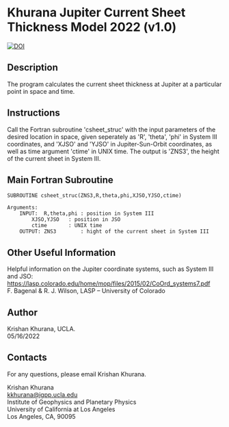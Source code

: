 # Khurana Jupiter Current Sheet Thickness Model 2022 (v1.0)
[![DOI](https://zenodo.org/badge/493023766.svg)](https://zenodo.org/badge/latestdoi/493023766)


## Description

The program calculates the current sheet thickness at Jupiter at a particular point in space and time.

## Instructions

Call the Fortran subroutine 'csheet_struc' with the input parameters of the desired location in space, given seperately as 'R', 'theta', 'phi' in System III coordinates, and 'XJSO' and 'YJSO' in Jupiter-Sun-Orbit coordinates, as well as time argument 'ctime' in UNIX time. The output is 'ZNS3', the height of the current sheet in System III.

## Main Fortran Subroutine

``` Fortran
SUBROUTINE csheet_struc(ZNS3,R,theta,phi,XJSO,YJSO,ctime)

Arguments:
	INPUT:  R,theta,phi : position in System III
		XJSO,YJSO   : position in JSO
		ctime       : UNIX time
	OUTPUT: ZNS3        : hight of the current sheet in System III
```

## Other Useful Information
Helpful information on the Jupiter coordinate systems, such as System III and JSO:
https://lasp.colorado.edu/home/mop/files/2015/02/CoOrd_systems7.pdf  
F. Bagenal & R. J. Wilson, LASP – University of Colorado

## Author
Krishan Khurana, UCLA.  
05/16/2022

## Contacts
For any questions, please email Krishan Khurana.

Krishan Khurana  
kkhurana@igpp.ucla.edu  
Institute of Geophysics and Planetary Physics  
University of California at Los Angeles  
Los Angeles, CA, 90095  
